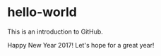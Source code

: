 # hello-world
This is an introduction to GitHub.

Happy New Year 2017!  Let's hope for a great year!

